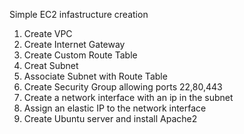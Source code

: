 Simple EC2 infastructure creation 

1. Create VPC
2. Create Internet Gateway
3. Create Custom Route Table
4. Creat Subnet
5. Associate Subnet with Route Table
6. Create Security Group allowing ports 22,80,443
7. Create a network interface with an ip in the subnet
8. Assign an elastic IP to the network interface
9. Create Ubuntu server and install Apache2